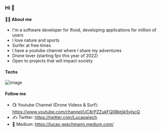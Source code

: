 ### Hi 👋

<!--
**lucaswiechmann/lucaswiechmann** is a ✨ _special_ ✨ repository because its `README.md` (this file) appears on your GitHub profile.
-->


#### 🙋‍♂️ About me

- I'm a software developer for Ifood, developing applications for million of users
- I love nature and sports
- Surfer at free times
- I have a youtube channel where I share my adventures
- Drone lover (starting fpv this year of 2022)
- Open to projects that will impact society


#### Techs

![image](https://user-images.githubusercontent.com/7179170/161989535-ded7b502-f541-40d5-b3a9-8693f174a30f.png)


#### Follow me

- 📺 Youtube Channel (Drone Videos & Surf): https://www.youtube.com/channel/UC8rPZZukFQ0Bktjjk5yIscQ
- ✍️ Twitter: https://twitter.com/Lucaswiech
- 📖 Medium: https://lucas-wiechmann.medium.com/
